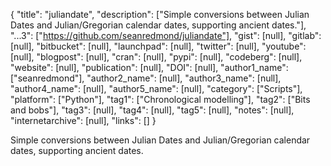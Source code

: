 {
  "title": "juliandate",
  "description": ["Simple conversions between Julian Dates and Julian/Gregorian calendar dates, supporting ancient dates."],
  "...3": ["https://github.com/seanredmond/juliandate"],
  "gist": [null],
  "gitlab": [null],
  "bitbucket": [null],
  "launchpad": [null],
  "twitter": [null],
  "youtube": [null],
  "blogpost": [null],
  "cran": [null],
  "pypi": [null],
  "codeberg": [null],
  "website": [null],
  "publication": [null],
  "DOI": [null],
  "author1_name": ["seanredmond"],
  "author2_name": [null],
  "author3_name": [null],
  "author4_name": [null],
  "author5_name": [null],
  "category": ["Scripts"],
  "platform": ["Python"],
  "tag1": ["Chronological modelling"],
  "tag2": ["Bits and bobs"],
  "tag3": [null],
  "tag4": [null],
  "tag5": [null],
  "notes": [null],
  "internetarchive": [null],
  "links": []
}

<!-- Generated by csv2md.R – do not edit by hand -->

Simple conversions between Julian Dates and Julian/Gregorian calendar dates, supporting ancient dates.